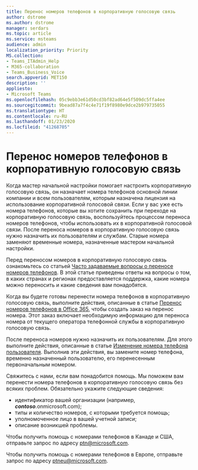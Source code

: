 ```yaml
---
title: Перенос номеров телефонов в корпоративную голосовую связь
author: dstrome
ms.author: dstrome
manager: serdars
ms.topic: article
ms.service: msteams
audience: admin
localization_priority: Priority
MS.collection:
- Teams_ITAdmin_Help
- M365-collaboration
- Teams_Business_Voice
search.appverid: MET150
description: ''
appliesto:
- Microsoft Teams
ms.openlocfilehash: 05c9ebb3e61d50cd3bf82ad64e5f509dc5ffa4ee
ms.sourcegitcommit: 9bead87a7f4c4e71f19f8980e9dce2b979735055
ms.translationtype: HT
ms.contentlocale: ru-RU
ms.lasthandoff: 01/23/2020
ms.locfileid: "41268705"
---
```

# <a name="move-port-phone-numbers-to-business-voice"></a>Перенос номеров телефонов в корпоративную голосовую связь

Когда мастер начальной настройки помогает настроить корпоративную голосовую связь, он назначает номера телефонов основной линии компании и всем пользователям, которым назначена лицензия на использование корпоративной голосовой связи. Если у вас уже есть номера телефонов, которые вы хотите сохранить при переходе на корпоративную голосовую связь, воспользуйтесь процессом переноса номеров телефонов, чтобы использовать их в корпоративной голосовой связи. После переноса номеров в корпоративную голосовую связь нужно назначить их пользователям и службам. Старые номера заменяют временные номера, назначенные мастером начальной настройки.

Перед переносом номеров в корпоративную голосовую связь ознакомьтесь со статьей [Часто задаваемые вопросы о переносе номеров телефонов](../transferring-phone-numbers-common-questions.md). В этой статье приведены ответы на вопросы о том, в каких странах и регионах предоставляется поддержка, какие номера можно переносить и какие сведения вам понадобятся.

Когда вы будете готовы перенести номера телефонов в корпоративную голосовую связь, выполните действия, описанные в статье [Перенос номеров телефонов в Office 365](../transfer-phone-numbers-to-office-365.md), чтобы создать заказ на перенос номера. Этот заказ включает необходимую информацию для переноса номера от текущего оператора телефонной службы в корпоративную голосовую связь.

После переноса номеров нужно назначить их пользователям. Для этого выполните действия, описанные в статье [Изменение номера телефона пользователя](../assign-change-or-remove-a-phone-number-for-a-user.md#change-a-phone-number-for-a-user). Выполнив эти действия, вы замените номер телефона, временно назначенный пользователю, его перенесенным первоначальным номером.

Свяжитесь с нами, если вам понадобится помощь. Мы поможем вам перенести номера телефонов в корпоративную голосовую связь без всяких проблем. Обязательно укажите следующие сведения:
- идентификатор вашей организации (например, ***contoso***.onmicrosoft.com);
- типы и количество номеров, с которыми требуется помощь;
- уполномоченное лицо в вашей учетной записи;
- описание возникшей проблемы.

Чтобы получить помощь с номерами телефонов в Канаде и США, отправьте запрос по адресу [ptn@microsoft.com](mailto:ptn@microsoft.com).

Чтобы получить помощь с номерами телефонов в Европе, отправьте запрос по адресу [ptneu@microsoft.com](mailto:ptneu@microsoft.com).
